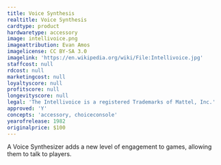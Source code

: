 ```yaml
---
title: Voice Synthesis
realtitle: Voice Synthesis
cardtype: product
hardwaretype: accessory
image: intellivoice.png
imageattribution: Evan Amos
imagelicense: CC BY-SA 3.0
imagelink: 'https://en.wikipedia.org/wiki/File:Intellivoice.jpg'
staffcost: null
rdcost: null
marketingcost: null
loyaltyscore: null
profitscore: null
longevityscore: null
legal: 'The Intellivoice is a registered Trademarks of Mattel, Inc.'
approved: 'Y'
concepts: 'accessory, choiceconsole'
yearofrelease: 1982
originalprice: $100
---
```


A Voice Synthesizer adds a new level of engagement to games, allowing them to talk to players.
